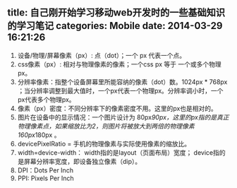 title: 自己刚开始学习移动web开发时的一些基础知识的学习笔记
categories: Mobile
date: 2014-03-29 16:21:26
---

1. 设备/物理/屏幕像素（px）:  点（dot）；一个 px 代表一个点。
2. css像素（px）: 相对与物理像素的像素；一个css px 等于 一个或多个物理px。
3. 分辨率像素：指整个设备屏幕里所能容纳的像素（dot）数。1024px * 768px ；当分辨率调整到最大值时，一个px代表一个物理px。分辨率调小时，一个px代表多个物理px。
4. 像素（px）密度：不同分辨率下的像素密度不用。这里的px也是相对的。
5. 图片在设备中的显示情况：一个图片设计为 80px*90px，这里的px指的是真正物理像素点，如果缩放比为2，则图片将被放大到两倍的物理像素 160px*180px 。
6. devicePixelRatio = 手机的物理像素与实际使用像素的缩放比。
7. width=device-width：
    width指的是layout（页面布局）宽度；
    device指的是屏幕分辨率宽度，即设备独立像素（dip）。
8. DPI：Dots Per Inch
9. PPI: Pixels Per Inch
